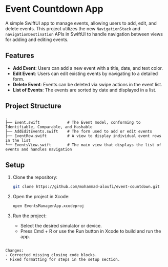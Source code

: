 # Event Countdown App

A simple SwiftUI app to manage events, allowing users to add, edit, and delete events. This project utilizes the new `NavigationStack` and `navigationDestination` APIs in SwiftUI to handle navigation between views for adding and editing events.

## Features

- **Add Event**: Users can add a new event with a title, date, and text color.
- **Edit Event**: Users can edit existing events by navigating to a detailed form.
- **Delete Event**: Events can be deleted via swipe actions in the event list.
- **List of Events**: The events are sorted by date and displayed in a list.

## Project Structure

```text
.
├── Event.swift            # The Event model, conforming to Identifiable, Comparable, and Hashable
├── AddEditEvents.swift    # The form used to add or edit events
├── EventRow.swift         # A view to display individual event rows in the list
└── EventsView.swift       # The main view that displays the list of events and handles navigation
```

## Setup

1. Clone the repository:
   ```bash
   git clone https://github.com/mohammad-aloufi/event-countdown.git
   ```

2. Open the project in Xcode:
   ```bash
   open EventsManagerApp.xcodeproj
   ```

3. Run the project:
   - Select the desired simulator or device.
   - Press Cmd + R or use the Run button in Xcode to build and run the app.
```

Changes:
- Corrected missing closing code blocks.
- Fixed formatting for steps in the setup section.
